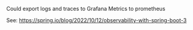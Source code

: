Could export logs and traces to Grafana
Metrics to prometheus

See: https://spring.io/blog/2022/10/12/observability-with-spring-boot-3